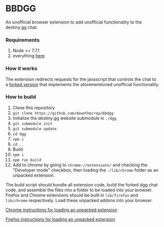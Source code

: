 # BBDGG

An unofficial browser extension to add unofficial functionality to the destiny.gg chat.

### Requirements

1. Node >= 7.7.1
1. everything [here](https://github.com/destinygg/website#requirements)

### How it works

The extension redirects requests for the javascript that controls the chat to a [forked version](https://github.com/downthecrop/chat-gui) that implements the aforementioned unofficial functionality.

### How to build

1. Clone this repository
  1. `git clone https://github.com/downthecrop/bbdgg`
1. Initialize the destiny.gg website submodule in `./dgg`
  1. `git submodule init`
  1. `git submodule update`
  1. `cd dgg`
  1. `npm i`
  1. `cd ..`
1. Build
  1. `npm i`
  1. `npm run build`
1. Add to chrome by going to `chrome://extensions/` and checking the "Developer mode" checkbox, then loading the `./lib/chrome` folder as an unpacked extension.

The build script should bundle all extension code, build the forked dgg chat code, and assemble the files into a folder to be loaded into your browser. Firefox and Chrome extensions should be built in `lib/firefox` and `lib/chrome` respectively. Load these unpacked addons into your browser.

[Chrome instructions for loading an unpacked extension](https://developer.chrome.com/extensions/getstarted#unpacked)

[Firefox instructions for loading an unpacked extension](https://developer.mozilla.org/en-US/Add-ons/WebExtensions/Temporary_Installation_in_Firefox)
